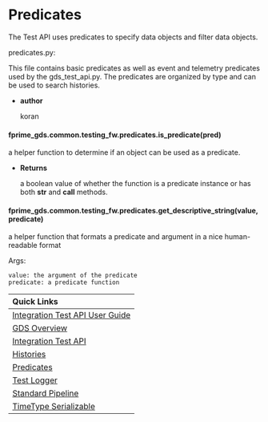 # Predicates

The Test API uses predicates to specify data objects and filter data objects.

predicates.py:

This file contains basic predicates as well as event and telemetry predicates used by the
gds_test_api.py. The predicates are organized by type and can be used to search histories.


* **author**

    koran



#### fprime_gds.common.testing_fw.predicates.is_predicate(pred)
a helper function to determine if an object can be used as a predicate.


* **Returns**

    a boolean value of whether the function is a predicate instance or has
    both __str__ and __call__ methods.



#### fprime_gds.common.testing_fw.predicates.get_descriptive_string(value, predicate)
a helper function that formats a predicate and argument in a nice human-readable format

Args:

    value: the argument of the predicate
    predicate: a predicate function

|Quick Links|
|:----------|
|[Integration Test API User Guide](../../../user_guide.md)|
|[GDS Overview](../../../../../README.md)|
|[Integration Test API](integration_test_api.md)|
|[Histories](histories.md)|
|[Predicates](predicates.md)|
|[Test Logger](test_logger.md)|
|[Standard Pipeline](standard_pipeline.md)|
|[TimeType Serializable](time_type.md)|